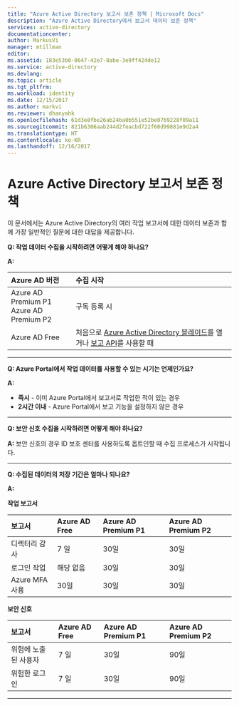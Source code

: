 ```yaml
---
title: "Azure Active Directory 보고서 보존 정책 | Microsoft Docs"
description: "Azure Active Directory에서 보고서 데이터 보존 정책"
services: active-directory
documentationcenter: 
author: MarkusVi
manager: mtillman
editor: 
ms.assetid: 183e53b0-0647-42e7-8abe-3e9ff424de12
ms.service: active-directory
ms.devlang: 
ms.topic: article
ms.tgt_pltfrm: 
ms.workload: identity
ms.date: 12/15/2017
ms.author: markvi
ms.reviewer: dhanyahk
ms.openlocfilehash: 61d3e8fbe26ab24ba0b551e52be0769228f09a11
ms.sourcegitcommit: 821b6306aab244d2feacbd722f60d99881e9d2a4
ms.translationtype: HT
ms.contentlocale: ko-KR
ms.lasthandoff: 12/16/2017
---
```

# <a name="azure-active-directory-report-retention-policies"></a>Azure Active Directory 보고서 보존 정책


이 문서에서는 Azure Active Directory의 여러 작업 보고서에 대한 데이터 보존과 함께 가장 일반적인 질문에 대한 대답을 제공합니다. 

**Q: 작업 데이터 수집을 시작하려면 어떻게 해야 하나요?**

**A:**

| Azure AD 버전 | 수집 시작 |
| :--              | :--   |
| Azure AD Premium P1 <br /> Azure AD Premium P2 | 구독 등록 시 |
| Azure AD Free | 처음으로 [Azure Active Directory 블레이드](https://ms.portal.azure.com/#blade/Microsoft_AAD_IAM/ActiveDirectoryMenuBlade/Overview)를 열거나 [보고 API](https://aka.ms/aadreports)를 사용할 때  |

---
**Q: Azure Portal에서 작업 데이터를 사용할 수 있는 시기는 언제인가요?**

**A:**

- **즉시** - 이미 Azure Portal에서 보고서로 작업한 적이 있는 경우
- **2시간 이내** - Azure Portal에서 보고 기능을 설정하지 않은 경우

---
**Q: 보안 신호 수집을 시작하려면 어떻게 해야 하나요?**  

**A:** 보안 신호의 경우 ID 보호 센터를 사용하도록 옵트인할 때 수집 프로세스가 시작됩니다. 


---
**Q: 수집된 데이터의 저장 기간은 얼마나 되나요?**

**A:**

**작업 보고서**    

| 보고서                 | Azure AD Free | Azure AD Premium P1 | Azure AD Premium P2 |
| :--                    | :--           | :--                 | :--                 |
| 디렉터리 감사        | 7 일        | 30일             | 30일             |
| 로그인 작업       | 해당 없음           | 30일             | 30일             |
| Azure MFA 사용        | 30일       | 30일             | 30일             |

**보안 신호**

| 보고서         | Azure AD Free | Azure AD Premium P1 | Azure AD Premium P2 |
| :--            | :--           | :--                 | :--                 |
| 위험에 노출된 사용자  | 7 일        | 30일             | 90일             |
| 위험한 로그인 | 7 일        | 30일             | 90일             |

---
